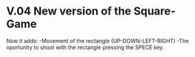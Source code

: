 # V.04 New version of the Square-Game
 Now it adds:
-Movement of the rectangle (UP-DOWN-LEFT-RIGHT)
-The oportunity to shoot with the rectangle pressing the SPECE key.